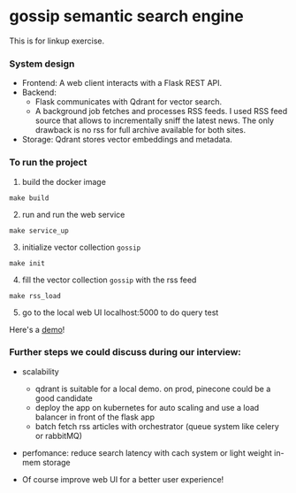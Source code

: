 # gossip semantic search engine

This is for linkup exercise.

### System design 
- Frontend: A web client interacts with a Flask REST API.
- Backend: 
    - Flask communicates with Qdrant for vector search.
    - A background job fetches and processes RSS feeds. I used RSS feed source that allows to incrementally sniff the latest news. The only drawback is no rss for full archive available for both sites. 
- Storage: Qdrant stores vector embeddings and metadata.

### To run the project 
1. build the docker image
```
make build 
```

2. run and run the web service 
```
make service_up
```

3. initialize vector collection `gossip`
```
make init
```

4. fill the vector collection `gossip` with the rss feed
```
make rss_load
```

5. go to the local web UI localhost:5000 to do query test

Here's a [demo](https://www.loom.com/share/de30120f83b049818f7f6e836a423fd5?sid=4d0b16af-90f0-428a-8046-31ac5971b5b5)!

### Further steps we could discuss during our interview: 
- scalability
    - qdrant is suitable for a local demo. on prod, pinecone could be a good candidate
    - deploy the app on kubernetes for auto scaling and use a load balancer in front of the flask app
    - batch fetch rss articles with orchestrator (queue system like celery or rabbitMQ)

- perfomance: reduce search latency with cach system or light weight in-mem storage 

- Of course improve web UI for a better user experience!

